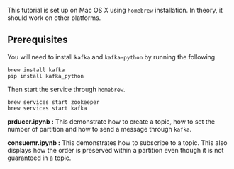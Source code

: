 This tutorial is set up on Mac OS X using `homebrew` installation. In theory, it should work on other platforms.

## Prerequisites
You will need to install `kafka` and `kafka-python` by running the following.
```shell
brew install kafka
pip install kafka_python
```

Then start the service through `homebrew`.
```shell
brew services start zookeeper
brew services start kafka
```

**prducer.ipynb :** This demonstrate how to create a topic, how to set the number of partition and how to send a message through `kafka`.

**consuemr.ipynb :** This demonstrates how to subscribe to a topic. This also displays how the order is preserved within a partition even though it is not guaranteed in a topic.
